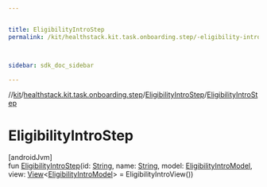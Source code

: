 ```yaml
---


title: EligibilityIntroStep
permalink: /kit/healthstack.kit.task.onboarding.step/-eligibility-intro-step/-eligibility-intro-step.html



sidebar: sdk_doc_sidebar

---
```



//[kit](/kit.html)/[healthstack.kit.task.onboarding.step](../index.html)/[EligibilityIntroStep](index.html)/[EligibilityIntroStep](-eligibility-intro-step.html)



# EligibilityIntroStep



[androidJvm]\
fun [EligibilityIntroStep](-eligibility-intro-step.html)(id: [String](https://kotlinlang.org/api/latest/jvm/stdlib/kotlin/-string/index.html), name: [String](https://kotlinlang.org/api/latest/jvm/stdlib/kotlin/-string/index.html), model: [EligibilityIntroModel](../../healthstack.kit.task.onboarding.model/-eligibility-intro-model/index.html), view: [View](../../healthstack.kit.task.base/-view/index.html)&lt;[EligibilityIntroModel](../../healthstack.kit.task.onboarding.model/-eligibility-intro-model/index.html)&gt; = EligibilityIntroView())






